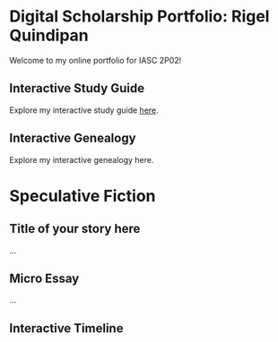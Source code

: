 # Digital Scholarship Portfolio: Rigel Quindipan

Welcome to my online portfolio for IASC 2P02!

## Interactive Study Guide

Explore my interactive study guide [here](2P02INTERACTIVESTUDYGUIDE.html).

## Interactive Genealogy 

Explore my interactive genealogy here. 

# Speculative Fiction

## Title of your story here

...

## Micro Essay

...

## Interactive Timeline
